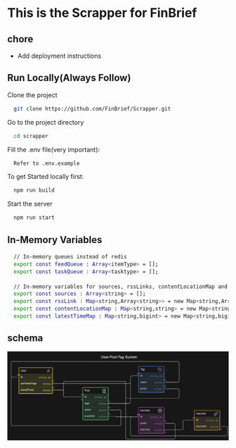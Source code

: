 
# This is the Scrapper for FinBrief

## chore
- Add deployment instructions

## Run Locally(Always Follow)

Clone the project

```bash
  git clone https://github.com/FinBrief/Scrapper.git
```

Go to the project directory

```bash
  cd scrapper
```

Fill the .env file(very important):

```bash
  Refer to .env.example 
```


To get Started locally first:

```bash
  npm run build
```

  
Start the server

```bash
  npm run start
```

## In-Memory Variables
```bash
  // In-memory queues instead of redis
  export const feedQueue : Array<itemType> = [];
  export const taskQueue : Array<tasktype> = [];

  // In-memory variables for sources, rssLinks, contentLocationMap and latestTimeMap
  export const sources : Array<string> = [];
  export const rssLink : Map<string,Array<string>> = new Map<string,Array<string>>();
  export const contentLocationMap : Map<string,string> = new Map<string,string>(); 
  export const latestTimeMap : Map<string,bigint> = new Map<string,bigint>();
```

## schema
![alt text](public/image.png)

 
